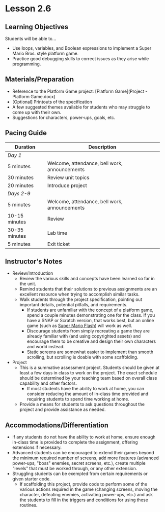 # Lesson 2.6   <!-- Formerly 2.7 -->

## Learning Objectives

Students will be able to...

* Use loops, variables, and Boolean expressions to implement a Super Mario Bros. style platform game.
* Practice good debugging skills to correct issues as they arise while programming.



## Materials/Preparation

* Reference to the Platform Game project: [Platform Game](Project - Platform Game.docx)
* [Optional] Printouts of the specification 
* A few suggested themes available for students who may struggle to come up with their own.
* Suggestions for characters, power-ups, goals, etc.


## Pacing Guide

| Duration | Description |
| -- | -- |
|_Day 1_|
| 5 minutes | Welcome, attendance, bell work, announcements |
|30 minutes | Review unit topics |
|20 minutes | Introduce project|
|_Days 2-9_|
| 5 minutes | Welcome, attendance, bell work, announcements |
|10-15 minutes | Review |
|30-35 minutes | Lab time |
|5 minutes | Exit ticket|


## Instructor's Notes

* Review/Introduction
  * Review the various skills and concepts have been learned so far in the unit.
  * Remind students that their solutions to previous assignments are an excellent resource when trying to accomplish similar tasks.
  * Walk students through the project specification, pointing out important details, potential pitfalls, and requirements.
    * If students are unfamiliar with the concept of a platform game, spend a couple minutes demonstrating one for the class.  If you have a SNAP or Scratch version, that works best, but an online game (such as [Super Mario Flash](http://www.pouetpu-games.com/index.php?section=2&game_id=1&w=640&h=480)) will work as well.
    * Discourage students from simply recreating a game they are already familiar with (and using copyrighted assets) and encourage them to be creative and design their own characters and world instead.
    * Static screens are somewhat easier to implement than smooth scrolling, but scrolling is doable with some scaffolding.
* Project
  * This is a summative assessment project.  Students should be given at least a few days in class to work on the project.  The exact schedule should be determined by your teaching team based on overall class capability and other factors.
    * If most students have the ability to work at home, you can consider reducing the amount of in-class time provided and requiring students to spend time working at home.
  * Provide a means for students to ask questions throughout the project and provide assistance as needed.


## Accommodations/Differentiation

* If any students do not have the ability to work at home, ensure enough in-class time is provided to complete the assignment, offering extensions if necessary.
* Advanced students can be encouraged to extend their games beyond the minimum required number of screens, add more features (advanced power-ups, "boss" enemies, secret screens, etc.), create multiple "levels" that must be worked through, or any other extension.
* Struggling students can be exempted from certain requirements or given starter code.
  * If scaffolding this project, provide code to perform some of the various actions required in the game (changing screens, moving the character, defeating enemies, activating power-ups, etc.) and ask the students to fill in the triggers and conditions for using these routines.
